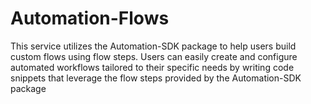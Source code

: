 # Automation-Flows
This service utilizes the Automation-SDK package to help users build custom flows using flow steps. Users can easily create and configure automated workflows tailored to their specific needs by writing code snippets that leverage the flow steps provided by the Automation-SDK package
